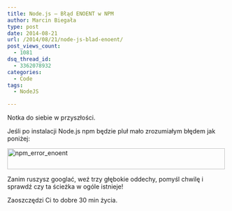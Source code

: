 ```yaml
---
title: Node.js – Błąd ENOENT w NPM
author: Marcin Biegała
type: post
date: 2014-08-21
url: /2014/08/21/node-js-blad-enoent/
post_views_count:
  - 1081
dsq_thread_id:
  - 3362078932
categories:
  - Code
tags:
  - NodeJS

---
```

Notka do siebie w przyszłości.

Jeśli po instalacji Node.js npm będzie pluł mało zrozumiałym błędem jak poniżej:

<img class="alignnone size-full wp-image-214" src="https://blog.biegala.net/wp-content/uploads/2014/08/npm_error_enoent.png" alt="npm_error_enoent" width="498" height="48" />

Zanim ruszysz googlać, weź trzy głębokie oddechy, pomyśl chwilę i sprawdź czy ta ścieżka w ogóle istnieje!

Zaoszczędzi Ci to dobre 30 min życia.

<!--more-->